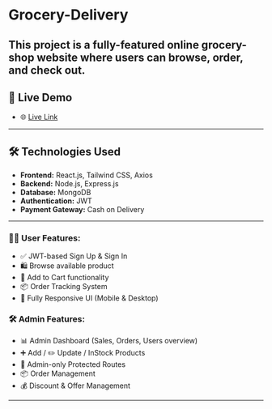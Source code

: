 # Grocery-Delivery


This project is a fully-featured online grocery-shop website where users can browse, order, and check out.
---

## 🚀 Live Demo

- 🌐 [Live Link](https://grocery-two-hazel.vercel.app)

---

## 🛠️ Technologies Used

- **Frontend:** React.js, Tailwind CSS, Axios
- **Backend:** Node.js, Express.js
- **Database:** MongoDB
- **Authentication:** JWT
- **Payment Gateway:** Cash on Delivery

---

### 🧑‍💼 User Features:

- ✅ JWT-based Sign Up & Sign In
- 🛍️ Browse available product
- 🛒 Add to Cart functionality
- 📦 Order Tracking System
- 📱 Fully Responsive UI (Mobile & Desktop)

### 🛠️ Admin Features:

- 📊 Admin Dashboard (Sales, Orders, Users overview)
- ➕ Add / ✏️ Update /  InStock  Products
- 🔐 Admin-only Protected Routes
- 📦 Order Management
- 💰 Discount & Offer Management
---


